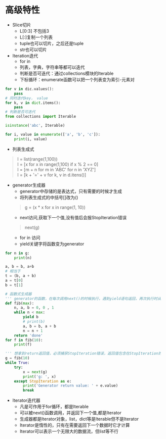 # 高级特性
- Slice切片
    - L[0:3] 不包括3
    - L[:]复制一个列表
    - tuple也可以切片，之后还是tuple
    - str也可以切片
- Iteration迭代
    - for in
    - 列表，字典，字符串等都可以迭代
    - 判断是否可迭代：通过collections模块的Iterable
    - 下标循环：enumerate函数可以把一个列表变为索引-元素对
```python
for v in dic.values():
    pass
# 同时迭代key， value
for k, v in dict.items():
    pass
# 判断是否可迭代
from collections import Iterable

isinstance('abc', Iterable)

for i, value in enumerate(['a', 'b', 'c']):
    print(i, value)
```
- 列表生成式
> l = list(range(1,100))  
> l = [x for x in range(1,100) if x % 2 == 0]  
> l = [m + n for m in 'ABC' for n in 'XYZ']  
> l = [k + '=' + v for k, v in d.itens()]
- generator生成器
    - generator中存储的是表达式，只有需要的时候才生成
    - 将列表生成式的中括号[]改为()
    > g = (x * x for x in range(1, 10))
    - next访问,获取下一个值,没有值后会报StopIteration错误
    > next(g)
    - for in 访问
    - yield关键字将函数变为generator
```python
for n in g:
    print(n)

a, b = b, a+b
# 相当于
t = (b, a + b)
a = t[0]
b = t[1]

# 函数式生成器
''' generator的函数，在每次调用next()的时候执行，遇到yield语句返回，再次执行时从上次返回的yield语句处继续执行 '''
def fib(max):
    n, a, b = 0, 0 , 1
    while n < max:
        yield b
        # print(b)
        a, b = b, a + b
        n = n + 1
    return 'done'
for f in fib(10):
    print(f)

''' 想拿到return返回值，必须捕获StopIteration错误，返回值包含在StopIteration的value中 '''
g = fib(10)
while True:
    try:
        x = next(g)
        print('g: ', x)
    except StopIteration as e:
        print('Generator return value: ' + e.value)
        break
```
- Iterator迭代器
    - 凡是可作用于for循环，都是Iterable
    - 可以被next()函数调用，并返回下一个值,都是Iterator
    - 生成器都是Iterator对象，list，dict等是Iterable但不是Iterator
    - Iterator是惰性的，只有在需要返回下一个数据时它才计算
    - Iterator可以表示一个无限大的数据流，但list等不行